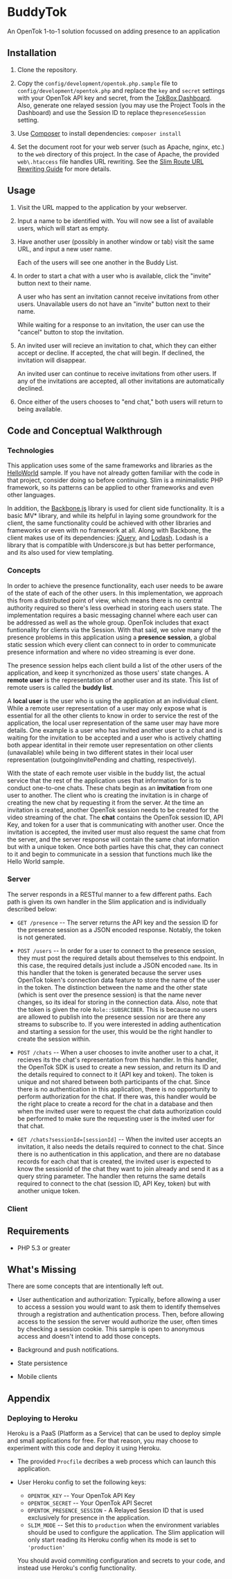 # BuddyTok

An OpenTok 1-to-1 solution focussed on adding presence to an application


## Installation

1. Clone the repository.

2. Copy the `config/development/opentok.php.sample` file to `config/development/opentok.php` and
   replace the `key` and `secret` settings with your OpenTok API key and secret, from the [TokBox
   Dashboard](https://dashboard.tokbox.com). Also, generate one relayed session (you may use the
   Project Tools in the Dashboard) and use the Session ID to replace the`presenceSession` setting.

3. Use [Composer](https://getcomposer.org/) to install dependencies: `composer install`

4. Set the document root for your web server (such as Apache, nginx, etc.) to the `web` directory
   of this project. In the case of Apache, the provided `web\.htaccess` file handles URL rewriting.
   See the [Slim Route URL Rewriting Guide](http://docs.slimframework.com/#Route-URL-Rewriting)
   for more details.

## Usage

1. Visit the URL mapped to the application by your webserver.

2. Input a name to be identified with. You will now see a list of available users, which will start
   as empty.

3. Have another user (possibly in another window or tab) visit the same URL, and input a new user
   name.

   Each of the users will see one another in the Buddy List.

4. In order to start a chat with a user who is available, click the "invite" button next to their name.

   A user who has sent an invitation cannot receive invitations from other users. Unavailable users
   do not have an "invite" button next to their name.

   While waiting for a response to an invitation, the user can use the "cancel" button to stop the
   invitation.

5. An invited user will recieve an invitation to chat, which they can either accept or decline.
   If accepted, the chat will begin. If declined, the invitation will disappear.

   An invited user can continue to receive invitations from other users. If any of the invitations 
   are accepted, all other invitations are automatically declined.

6. Once either of the users chooses to "end chat," both users will return to being available.

## Code and Conceptual Walkthrough

### Technologies

This application uses some of the same frameworks and libraries as the
[HelloWorld](https://github.com/opentok/OpenTok-PHP-SDK/tree/master/sample/HelloWorld) sample. If
you have not already gotten familiar with the code in that project, consider doing so before
continuing. Slim is a minimalistic PHP framework, so its patterns can be applied to other
frameworks and even other languages.

In addition, the [Backbone.js](http://documentcloud.github.io/backbone/) library is used for client
side functionality. It is a basic MV* library, and while its helpful in laying some groundwork for
the client, the same functionality could be achieved with other libraries and frameworks or even
with no framework at all. Along with Backbone, the client makes use of its dependencies:
[jQuery](http://jquery.com/), and [Lodash](http://lodash.com/). Lodash is a library that is
compatible with Underscore.js but has better performance, and its also used for view templating.

### Concepts

In order to achieve the presence functionality, each user needs to be aware of the state of each of
the other users. In this implementation, we approach this from a distributed point of view, which
means there is no central authority required so there's less overhead in storing each users state.
The implementation requires a basic messaging channel where each user can be addressed as well as
the whole group. OpenTok includes that exact funtionality for clients via the Session. With that
said, we solve many of the presence problems in this application using a **presence session**,
a global static session which every client can connect to in order to communicate presence
information and where no video streaming is ever done.

The presence session helps each client build a list of the other users of the application, and keep
it syncrhonized as those users' state changes. A **remote user** is the representation of another
user and its state. This list of remote users is called the **buddy list**.

A **local user** is the user who is using the application at an individual client. While a remote
user representation of a user may only expose what is essential for all the other clients to
know in order to service the rest of the application, the local user representation of the same
user may have more details. One example is a user who has invited another user to a chat and is
waiting for the invitation to be accepted and a user who is actively chatting both appear identital
in their remote user representation on other clients (unavailable) while being in two different
states in their local user representation (outgoingInvitePending and chatting, respectively).

With the state of each remote user visible in the buddy list, the actual service that the rest of
the application uses that information for is to conduct one-to-one chats. These chats begin as an
**invitation** from one user to another. The client who is creating the invitation is in charge of
creating the new chat by requesting it from the server. At the time an invitation is created,
another OpenTok session needs to be created for the video streaming of the chat. The **chat**
contains the OpenTok session ID, API Key, and token for a user that is communicating with another
user. Once the invitation is accepted, the invited user must also request the same chat from the
server, and the server response will contain the same chat information but with a unique token.
Once both parties have this chat, they can connect to it and begin to communicate in a session that
functions much like the Hello World sample.

### Server

The server responds in a RESTful manner to a few different paths. Each path is given its own handler
in the Slim application and is individually described below:

*  `GET /presence` -- The server returns the API key and the session ID for the presence session as
   a JSON encoded response. Notably, the token is not generated. 

*  `POST /users` -- In order for a user to connect to the presence session, they must post the
   required details about themselves to this endpoint. In this case, the required details just
   include a JSON encoded `name`. Its in this handler that the token is generated because the server
   uses OpenTok token's connection data feature to store the name of the user in the token. The
   distinction between the name and the other state (which is sent over the presence session) is
   that the name never changes, so its ideal for storing in the connection data. Also, note that the
   token is given the role `Role::SUBSRCIBER`. This is because no users are allowed to publish into
   the presence session nor are there any streams to subscribe to. If you were interested in adding
   authentication and starting a session for the user, this would be the right handler to create the
   session within.

*  `POST /chats` -- When a user chooses to invite another user to a chat, it recieves its the chat's
   representation from this handler. In this handler, the OpenTok SDK is used to create a new
   session, and return its ID and the details required to connect to it (API key and token). The
   token is unique and not shared between both participants of the chat. Since there is no
   authentication in this application, there is no opportunity to perform authorization for the
   chat. If there was, this handler would be the right place to create a record for the chat in
   a database and then when the invited user were to request the chat data authorization could be
   performed to make sure the requesting user is the invited user for that chat.

*  `GET /chats?sessionId=[sessionId]` -- When the invited user accepts an invitation, it also needs
   the details required to connect to the chat. Since there is no authentication in this
   application, and there are no database records for each chat that is created, the invited user is
   expected to know the sessionId of the chat they want to join already and send it as a query
   string parameter. The handler then returns the same details required to connect to the chat
   (session ID, API Key, token) but with another unique token.

### Client

## Requirements

*  PHP 5.3 or greater

## What's Missing

There are some concepts that are intentionally left out.

*  User authentication and authorization: Typically, before allowing a user to access a session you
   would want to ask them to identify themselves through a registration and authentication process. 
   Then, before allowing access to the session the server would authorize the user, often times by
   checking a session cookie. This sample is open to anonymous access and doesn't intend to add those
   concepts.

*  Background and push notifications.

*  State persistence

*  Mobile clients

## Appendix

### Deploying to Heroku

Heroku is a PaaS (Platform as a Service) that can be used to deploy simple and small applications
for free. For that reason, you may choose to experiment with this code and deploy it using Heroku.

*  The provided `Procfile` decribes a web process which can launch this application.

*  User Heroku config to set the following keys:

   -  `OPENTOK_KEY` -- Your OpenTok API Key
   -  `OPENTOK_SECRET` -- Your OpenTok API Secret
   -  `OPENTOK_PRESENCE_SESSION` - A Relayed Session ID that is used exclusively for presence in the
      application.
   -  `SLIM_MODE` -- Set this to `production` when the environment variables should be used to
      configure the application. The Slim application will only start reading its Heroku config when
      its mode is set to `'production'`

   You should avoid commiting configuration and secrets to your code, and instead use Heroku's
   config functionality.

